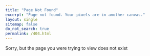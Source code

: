 ```yaml
---
title: "Page Not Found"
excerpt: "Page not found. Your pixels are in another canvas."
layout: single
sitemap: false
do_not_search: true
permalink: /404.html
---
```


Sorry, but the page you were trying to view does not exist
